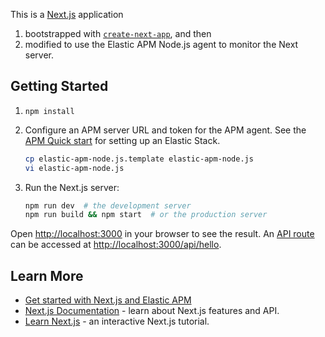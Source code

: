 This is a [Next.js](https://nextjs.org/) application
1. bootstrapped with [`create-next-app`](https://github.com/vercel/next.js/tree/canary/packages/create-next-app), and then
2. modified to use the Elastic APM Node.js agent to monitor the Next server.

## Getting Started

1. `npm install`

2. Configure an APM server URL and token for the APM agent. See the [APM Quick start](https://www.elastic.co/guide/en/apm/guide/current/apm-quick-start.html) for setting up an Elastic Stack.

    ```bash
    cp elastic-apm-node.js.template elastic-apm-node.js
    vi elastic-apm-node.js
    ```

3. Run the Next.js server:

    ```bash
    npm run dev  # the development server
    npm run build && npm start  # or the production server
    ```

Open [http://localhost:3000](http://localhost:3000) in your browser to see the result.
An [API route](https://nextjs.org/docs/api-routes/introduction) can be accessed at <http://localhost:3000/api/hello>.

## Learn More

- [Get started with Next.js and Elastic APM](https://www.elastic.co/guide/en/apm/agent/nodejs/master/nextjs.html)
- [Next.js Documentation](https://nextjs.org/docs) - learn about Next.js features and API.
- [Learn Next.js](https://nextjs.org/learn) - an interactive Next.js tutorial.
